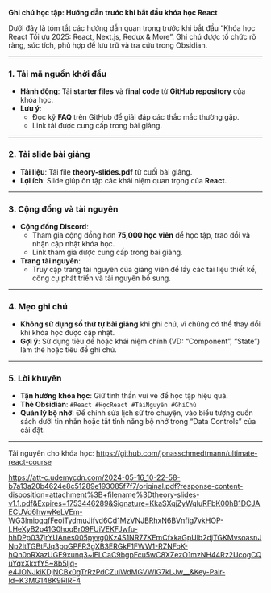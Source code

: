 


**Ghi chú học tập: Hướng dẫn trước khi bắt đầu khóa học React**

Dưới đây là tóm tắt các hướng dẫn quan trọng trước khi bắt đầu “Khóa học React Tối ưu 2025: React, Next.js, Redux & More”. Ghi chú được tổ chức rõ ràng, súc tích, phù hợp để lưu trữ và tra cứu trong Obsidian.

---

### 1. Tải mã nguồn khởi đầu
- **Hành động**: Tải **starter files** và **final code** từ **GitHub repository** của khóa học.
- **Lưu ý**:
  - Đọc kỹ **FAQ** trên GitHub để giải đáp các thắc mắc thường gặp.
  - Link tải được cung cấp trong bài giảng.

---

### 2. Tải slide bài giảng
- **Tài liệu**: Tải file **theory-slides.pdf** từ cuối bài giảng.
- **Lợi ích**: Slide giúp ôn tập các khái niệm quan trọng của **React**.

---

### 3. Cộng đồng và tài nguyên
- **Cộng đồng Discord**:
  - Tham gia cộng đồng hơn **75,000 học viên** để học tập, trao đổi và nhận cập nhật khóa học.
  - Link tham gia được cung cấp trong bài giảng.
- **Trang tài nguyên**:
  - Truy cập trang tài nguyên của giảng viên để lấy các tài liệu thiết kế, công cụ phát triển và tài nguyên bổ sung.

---

### 4. Mẹo ghi chú
- **Không sử dụng số thứ tự bài giảng** khi ghi chú, vì chúng có thể thay đổi khi khóa học được cập nhật.
- **Gợi ý**: Sử dụng tiêu đề hoặc khái niệm chính (VD: “Component”, “State”) làm thẻ hoặc tiêu đề ghi chú.

---

### 5. Lời khuyên
- **Tận hưởng khóa học**: Giữ tinh thần vui vẻ để học tập hiệu quả.
- **Thẻ Obsidian**: `#React #HọcReact #TàiNguyên #GhiChú`
- **Quản lý bộ nhớ**: Để chỉnh sửa lịch sử trò chuyện, vào biểu tượng cuốn sách dưới tin nhắn hoặc tắt tính năng bộ nhớ trong “Data Controls” của cài đặt.

---
Tài nguyên cho khóa học:
https://github.com/jonasschmedtmann/ultimate-react-course

https://att-c.udemycdn.com/2024-05-16_10-22-58-b7a13a20b4624e8c51289e193085f7f7/original.pdf?response-content-disposition=attachment%3B+filename%3Dtheory-slides-v1.1.pdf&Expires=1753446289&Signature=KkaSXqjZyWqIuRFbK00hB1DCJAECUVd6hwwKeLVEm-WG3lmioqqfFeoiTydmuJifvd6Cd1MzVNJBRhxN6BVnfig7vkHOP-LHeXyB2p41G0hoqBr09FUiVEKFJwfu-hhDPp037jrYUAnes005pyvg0Kz4S1NR77KEmCfxkaGpUlb2djTGKMvsoasnJNp2ltTGBtFJq3ppGPFR3gXB3ERGkF1FWW1-RZNFoK-hQn0oRXazUGE9xunq3~lELCaC9bgpFcu5wC8XZezO1mzNH44Rz2UcogCQuYqxXkxfY5~8b5ljq-e4JONJkiKDjNCBx0gTrRzPdCZuIWdMGVWlG7kLJw__&Key-Pair-Id=K3MG148K9RIRF4